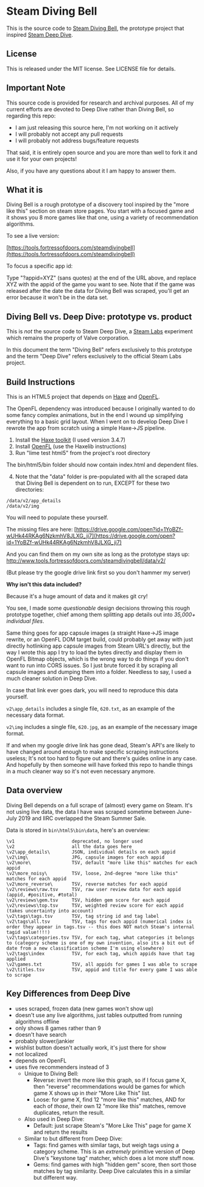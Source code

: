 # Steam Diving Bell

This is the source code to [Steam Diving Bell](https://www.fortressofdoors.com/steam-diving-bell/),
the prototype project that inspired [Steam Deep Dive](https://store.steampowered.com/labs/divingbell).

## License

This is released under the MIT license. See LICENSE file for details.

## Important Note

This source code is provided for research and archival purposes. All of my current
efforts are devoted to Deep Dive rather than Diving Bell, so regarding this repo:

- I am just releasing this source here, I'm not working on it actively
- I will probably not accept any pull requests
- I will probably not address bugs/feature requests

That said, it is entirely open source and you are more than well to fork it and 
use it for your own projects!

Also, if you have any questions about it I am happy to answer them.

## What it is

Diving Bell is a rough prototype of a discovery tool inspired by the 
"more like this" section on steam store pages. You start with a focused game
and it shows you 8 more games like that one, using a variety of recommendation
algorithms.

To see a live version:

[https://tools.fortressofdoors.com/steamdivingbell](https://tools.fortressofdoors.com/steamdivingbell)

To focus a specific app id:

Type "?appid=XYZ" (sans quotes) at the end of the URL above, and replace XYZ
with the appid of the game you want to see. Note that if the game was released
after the date the data for Diving Bell was scraped, you'll get an error because
it won't be in the data set.

## Diving Bell vs. Deep Dive: prototype vs. product

This is *not* the source code to Steam Deep Dive, a [Steam Labs](https://store.steampowered.com/labs) experiment
which remains the property of Valve corporation.

In this document the term "Diving Bell" refers exclusively to this prototype and 
the term "Deep Dive" refers exclusively to the official Steam Labs project.

## Build Instructions

This is an HTML5 project that depends on [Haxe](https://www.haxe.org) and 
[OpenFL](https://www.openfl.org).

The OpenFL dependency was introduced because I originally wanted to do some
fancy complex animations, but in the end I wound up simplifying everything to
a basic grid layout. When I went on to develop Deep Dive I rewrote the app from
scratch using a simple Haxe->JS pipeline.

1. Install the [Haxe toolkit](https://haxe.org/download/) (I used version 3.4.7)
2. Install [OpenFL](https://www.openfl.org/download/) (use the Haxelib instructions)
3. Run "lime test html5" from the project's root directory

The bin/html5/bin folder should now contain index.html and dependent files.

4. Note that the "data" folder is pre-populated with all the scraped data that
Diving Bell is dependent on to run, EXCEPT for these two directories:

```
/data/v2/app_details
/data/v2/img
```

You will need to populate these yourself. 

The missing files are here:
[https://drive.google.com/open?id=1YoBZf-wUHk44RKAg6NzkmhV8JLXG_ji7](https://drive.google.com/open?id=1YoBZf-wUHk44RKAg6NzkmhV8JLXG_ji7)

And you can find them on my own site as long as the prototype stays up:
http://www.tools.fortressofdoors.com/steamdivingbell/data/v2/

(But please try the google drive link first so you don't hammer my server)

**Why isn't this data included?**

Because it's a huge amount of data and it makes git cry!

You see, I made some *questionable* design decisions throwing this rough 
prototype together, chief among them splitting app details out into *35,000+ 
individual files*.

Same thing goes for app capsule images (a straight Haxe->JS image
rewrite, or an OpenFL DOM target build, could probably get away with just 
directly hotlinking app capsule images from Steam URL's directly, but the way I 
wrote this app I try to load the bytes directly and display them in OpenFL 
Bitmap objects, which is the wrong way to do things if you don't want to run 
into CORS issues. So I just brute forced it by scraping all capsule images and
dumping them into a folder. Needless to say, I used a much cleaner solution in 
Deep Dive.

In case that link ever goes dark, you will need to reproduce this data yourself.

`v2\app_details` includes a single file, `620.txt`, as an example of the 
necessary data format.

`v2\img` includes a single file, `620.jpg`, as an example of the necessary 
image format.

If and when my google drive link has gone dead, Steam's API's are likely
to have changed around enough to make specific scraping instructions useless;
It's not too hard to figure out and there's guides online in any case. And 
hopefully by then someone will have forked this repo to handle things in a much 
cleaner way so it's not even necessary anymore.

## Data overview

Diving Bell depends on a full scrape of (almost) every game on Steam. 
It's not using live data, the data I have was scraped sometime between 
June-July 2019 and IIRC overlapped the Steam Summer Sale.

Data is stored in `bin\html5\bin\data`, here's an overview:

```
\v1                     deprecated, no longer used
\v2                     all the data goes here
\v2\app_details\        JSON, individual details on each appid
\v2\img\                JPG, capsule images for each appid
\v2\more\               TSV, default "more like this" matches for each appid
\v2\more_noisy\         TSV, loose, 2nd-degree "more like this" matches for each appid
\v2\more_reverse\       TSV, reverse matches for each appid
\v2\reviews\raw.tsv     TSV, raw user review data for each appid (appid, #positive, #total)
\v2\reviews\gem.tsv     TSV, hidden gem score for each appid
\v2\reviews\top.tsv     TSV, weighted review score for each appid (takes uncertainty into account)
\v2\tags\tags.tsv       TSV, tag string id and tag label
\v2\tags\all.tsv        TSV, tags for each appid (numerical index is order they appear in tags.tsv -- this does NOT match Steam's internal tagid value!!!!)
\v2\tags\categories.tsv TSV, for each tag, what categories it belongs to (category scheme is one of my own invention, also its a bit out of date from a new classification scheme I'm using elsewhere)
\v2\tags\index          TSV, for each tag, which appids have that tag applied
\v2\games.txt           TSV, all appids for games I was able to scrape
\v2\titles.tsv          TSV, appid and title for every game I was able to scrape
```

## Key Differences from Deep Dive

- uses scraped, frozen data (new games won't show up)
- doesn't use any live algorithms, just tables outputted from running algorithms offline
- only shows 8 games rather than 9
- doesn't have search
- probably slower/jankier
- wishlist button doesn't actually work, it's just there for show
- not localized
- depends on OpenFL
- uses five recommenders instead of 3
  - Unique to Diving Bell:
    - Reverse: invert the more like this graph, so if I focus game X, then "reverse" recommendations would be games for which game X shows up in *their* "More Like This" list.
    - Loose: for game X, find 12 "more like this" matches, AND for each of *those*, their own 12 "more like this" matches, remove duplicates, return the result.
  - Also used in Deep Dive:
    - Default: just scrape Steam's "More Like This" page for game X and return the results
  - Similar to but different from Deep Dive:
    - Tags: find games with similar tags, but weigh tags using a category scheme. This is an *extremely* primitive version of Deep Dive's "keystone tag" matcher, which does a lot more stuff now.
    - Gems: find games with high "hidden gem" score, then sort those matches by tag similarity. Deep Dive calculates this in a similar but different way.
